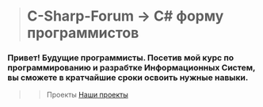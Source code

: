 ># C-Sharp-Forum -> C# форму программистов
### Привет! Будущие программисты. Посетив мой курс по программированию и разрабтке Информационных Систем, вы сможете в кратчайшие сроки освоить нужные навыки.
>>Проекты
[Наши проекты](https://github.com/vckit/C-Sharp-Forum/tree/master/WPF, "данные проекты разрабатывались ещё давно")
